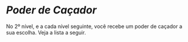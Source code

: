 # *Poder de Caçador*

No 2º nível, e a cada nível seguinte, você recebe um poder de caçador a sua escolha. Veja a lista a seguir.